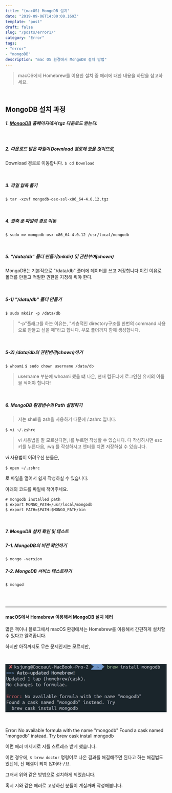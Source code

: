```yaml
---
title: "(macOS) MongoDB 설치"
date: "2019-09-06T14:00:00.169Z"
template: "post"
draft: false
slug: "/posts/error1/"
category: "Error"
tags:
- "error"
- "mongoDB"
description: "mac OS 환경에서 MongoDB 설치 방법"
---
```


> macOS에서 Homebrew를 이용한 설치 중 에러에 대한 내용을 하단을 참고하세요.

<br>

## MongoDB 설치 과정

##### 1. [MongoDB](https://www.mongodb.com/download-center/community) 홈페이지에서 tgz 다운로드 받는다.

<br>

##### 2. 다운로드 받은 파일이 Download 경로에 있을 것이므로,
Download 경로로 이동합니다.
`$ cd Download`

<br>

##### 3. 파일 압축 풀기
`$ tar -xzvf mongodb-osx-ssl-x86_64-4.0.12.tgz`

<br>

##### 4. 압축 푼 파일의 경로 이동
`$ sudo mv mongodb-osx-x86_64-4.0.12 /usr/local/mongodb`

<br>

##### 5. "/data/db" 폴더 만들기(mkdir) 및 권한부여(chown)

MongoDB는 기본적으로 "/data/db" 폴더에 데이터를 쓰고 저장합니다.이런 이유로 폴더를 만들고 적절한 권한을 지정해 줘야 한다.

<br>

##### 5-1) "/data/db" 폴더 만들기

`$ sudo mkdir -p /data/db`

> "-p"플래그를 하는 이유는, "계층적인 directory구조를 한번의 command 사용으로 만들고 싶을 때"라고 합니다.
부모 폴더까지 함께 생성합니다.

<br>

##### 5-2) /data/db의 권한변경(chown)하기

`$ whoami`
`$ sudo chown username /data/db`

> username 부분에 whoami 했을 떄 나온, 현재 컴퓨터에 로그인한 유저의 이름을 적어야 합니다!

<br>

##### 6. MongoDB 환경변수의 Path 설정하기

> 저는 shell을 zsh을 사용하기 때문에 /.zshrc 입니다.

`$ vi ~/.zshrc`

> vi 사용법을 잘 모르신다면, i를 누르면 작성할 수 있습니다. 다 작성하시면 esc 키를 누른다음, :wq 를 작성하시고 엔터를 치면 저장하실 수 있습니다.

vi 사용법이 어려우신 분들은,

`$ open ~/.zshrc`

로 파일을 열어서 쉽게 작성하실 수 있습니다.

아래의 코드를 파일에 적어주세요.

``` shell
# mongodb installed path
$ export MONGO_PATH=/usr/local/mongodb
$ export PATH=$PATH:$MONGO_PATH/bin
```

<br>

##### 7. MongoDB 설치 확인 및 테스트

##### 7-1. MongoDB의 버전 확인하기

`$ mongo -version`

##### 7-2. MongoDB 서비스 테스트하기

`$ mongod`

<br>
<br>

------------------------------------------------

#### macOS에서 Homebrew 이용해서 MongoDB 설치 에러

많은 책이나 블로그에서 macOS 환경에서는 Homebrew를 이용해서 간편하게 설치할 수 있다고 알려줍니다.

하지만 아직까지도 무슨 문제인지는 모르지만,  

<br>

![error1.jpg](/media/error1.jpg)

<br>

Error: No available formula with the name "mongodb"
Found a cask named "mongodb" instead. Try
  brew cask install mongodb

이런 에러 메세지로 저를 스트레스 받게 했습니다.

이런 경우에, `$ brew doctor` 명령어로 나온 결과를 해결해주면 된다고 하는 해결법도 있던데, 전 해결이 되지 않더라구요.

그래서 위와 같은 방법으로 설치하게 되었습니다.

혹시 저와 같은 에러로 고생하신 분들이 계실까봐 작성해봅니다.
